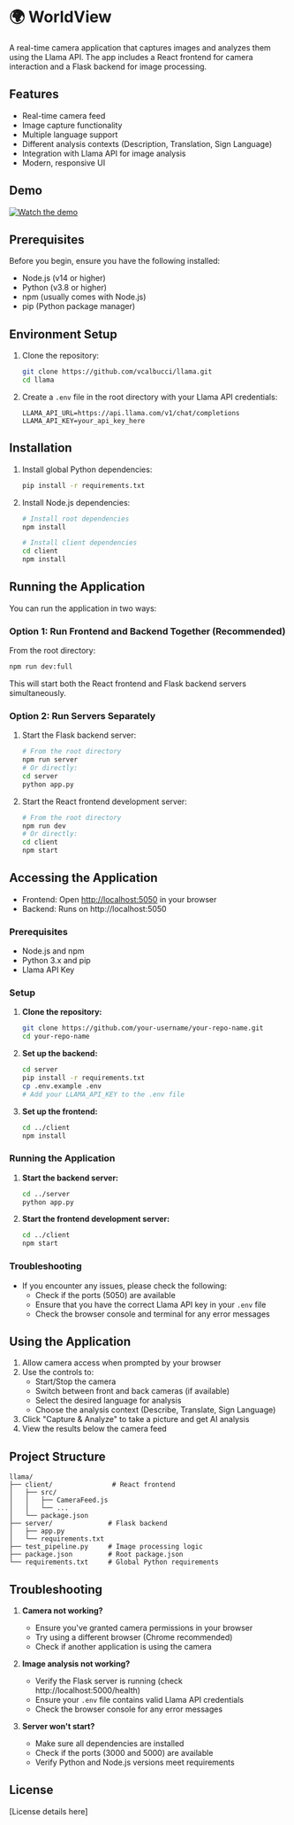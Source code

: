 # 🌍 WorldView

A real-time camera application that captures images and analyzes them using the Llama API. The app includes a React frontend for camera interaction and a Flask backend for image processing.

## Features

- Real-time camera feed
- Image capture functionality
- Multiple language support
- Different analysis contexts (Description, Translation, Sign Language)
- Integration with Llama API for image analysis
- Modern, responsive UI

## Demo

[![Watch the demo](https://img.youtube.com/vi/Ozh4j8MfIec/hqdefault.jpg)](https://www.youtube.com/watch?v=Ozh4j8MfIec)


## Prerequisites

Before you begin, ensure you have the following installed:
- Node.js (v14 or higher)
- Python (v3.8 or higher)
- npm (usually comes with Node.js)
- pip (Python package manager)

## Environment Setup

1. Clone the repository:
   ```bash
   git clone https://github.com/vcalbucci/llama.git
   cd llama
   ```

2. Create a `.env` file in the root directory with your Llama API credentials:
   ```
   LLAMA_API_URL=https://api.llama.com/v1/chat/completions
   LLAMA_API_KEY=your_api_key_here
   ```

## Installation

1. Install global Python dependencies:
   ```bash
   pip install -r requirements.txt
   ```

2. Install Node.js dependencies:
   ```bash
   # Install root dependencies
   npm install

   # Install client dependencies
   cd client
   npm install
   ```

## Running the Application

You can run the application in two ways:

### Option 1: Run Frontend and Backend Together (Recommended)
From the root directory:
```bash
npm run dev:full
```
This will start both the React frontend and Flask backend servers simultaneously.

### Option 2: Run Servers Separately

1. Start the Flask backend server:
   ```bash
   # From the root directory
   npm run server
   # Or directly:
   cd server
   python app.py
   ```

2. Start the React frontend development server:
   ```bash
   # From the root directory
   npm run dev
   # Or directly:
   cd client
   npm start
   ```

## Accessing the Application

- Frontend: Open [http://localhost:5050](http://localhost:5050) in your browser
- Backend: Runs on http://localhost:5050

### Prerequisites

- Node.js and npm
- Python 3.x and pip
- Llama API Key

### Setup

1.  **Clone the repository:**

    ```bash
    git clone https://github.com/your-username/your-repo-name.git
    cd your-repo-name
    ```

2.  **Set up the backend:**

    ```bash
    cd server
    pip install -r requirements.txt
    cp .env.example .env 
    # Add your LLAMA_API_KEY to the .env file
    ```

3.  **Set up the frontend:**

    ```bash
    cd ../client
    npm install
    ```

### Running the Application

1.  **Start the backend server:**

    ```bash
    cd ../server
    python app.py
    ```

2.  **Start the frontend development server:**

    ```bash
    cd ../client
    npm start
    ```

### Troubleshooting

- If you encounter any issues, please check the following:
  - Check if the ports (5050) are available
  - Ensure that you have the correct Llama API key in your `.env` file
  - Check the browser console and terminal for any error messages

## Using the Application

1. Allow camera access when prompted by your browser
2. Use the controls to:
   - Start/Stop the camera
   - Switch between front and back cameras (if available)
   - Select the desired language for analysis
   - Choose the analysis context (Describe, Translate, Sign Language)
3. Click "Capture & Analyze" to take a picture and get AI analysis
4. View the results below the camera feed

## Project Structure

```
llama/
├── client/               # React frontend
│   ├── src/
│   │   ├── CameraFeed.js
│   │   └── ...
│   └── package.json
├── server/              # Flask backend
│   ├── app.py
│   └── requirements.txt
├── test_pipeline.py     # Image processing logic
├── package.json         # Root package.json
└── requirements.txt     # Global Python requirements
```

## Troubleshooting

1. **Camera not working?**
   - Ensure you've granted camera permissions in your browser
   - Try using a different browser (Chrome recommended)
   - Check if another application is using the camera

2. **Image analysis not working?**
   - Verify the Flask server is running (check http://localhost:5000/health)
   - Ensure your `.env` file contains valid Llama API credentials
   - Check the browser console for any error messages

3. **Server won't start?**
   - Make sure all dependencies are installed
   - Check if the ports (3000 and 5000) are available
   - Verify Python and Node.js versions meet requirements

## License

[License details here]
